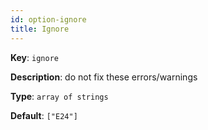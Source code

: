 ```yaml
---
id: option-ignore
title: Ignore
---
```

**Key**: `ignore`

**Description**: do not fix these errors/warnings

**Type**: `array of strings`

**Default**: `["E24"]`
